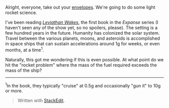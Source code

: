 Alright, everyone, take out your [envelopes](https://en.wikipedia.org/wiki/Back-of-the-envelope_calculation). We're going to do some light rocket science.

I've been reading [*Leviathan Wakes*](https://www.amazon.com/Leviathan-Wakes-James-S-Corey/dp/0316129089), the first book in the *Expanse* series (I haven't seen any of the show yet, so no spoilers, please). The setting is a few hundred years in the future. Humanity has colonized the solar system. Travel between the various planets, moons, and asteroids is accomplished in space ships that can sustain accelerations around 1[g](https://en.wikipedia.org/wiki/G-force) for weeks, or even months, at a time<sup>1</sup>.

Naturally, this got me wondering if this is even possible. At what point do we hit the "rocket problem" where the mass of the fuel required exceeds the mass of the ship? 

---
<sup>1</sup>In the book, they typically "cruise" at 0.5g and occasionally "gun it" to 10g or more.

> Written with [StackEdit](https://stackedit.io/).
<!--stackedit_data:
eyJoaXN0b3J5IjpbLTE1MTAxOTE5NDIsLTE2ODA2MDU1MjYsLT
E2NzcxMzAyODcsMTU3Nzc3Mjg4NSwxMDg4NTc2MzE0LC05NTI0
MTAwMDcsMjA3NDY3NzYwLDE3Mzg2OTA5NiwtNTgwMDYzOTg5XX
0=
-->
